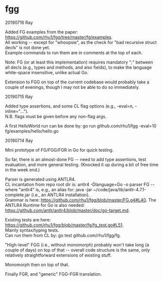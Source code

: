 # fgg

20190716 Ray

Added FG examples from the paper:
https://github.com/rhu1/fgg/tree/master/fg/examples.  
All working -- except for "whoopsie", as the check for "bad recursive struct
decls" is not done yet.  
Example commands to run them are in comments at the top of each.

Note: FG (or at least this implementation) requires mandatory ";" between all
decls (e.g., types and methods, and also fields), to make the language
white-space insensitive, unlike actual Go.

Extension to FGG on top of the current codebase would probably take a couple
of evenings, though I may not be able to do so immediately.

20190715 Ray

Added type assertions, and some CL flag options (e.g., -eval=n,
-inline="...").  
N.B. flags must be given before any non-flag args.

A first HelloWorld run can be done by:
go run github.com/rhu1/fgg -eval=10 fg/examples/hello/hello.go

20190714 Ray

Mini prototype of FG/FGG/FGR in Go for quick testing.

So far, there is an almost-done FG -- need to add type assertions, test
evaluation, and more general testing. 
(Knocked it up during a bit of free time in the week end.)

Parser is generated using ANTLR4.  
CL incantation from repo root dir is: antlr4 -Dlanguage=Go -o parser FG --
where "antlr4" is, e.g., an alias for: java -jar
~/code/java/lib/antlr-4.7.1-complete.jar (i.e., an ANTLR4 installation).  
Grammar is here: https://github.com/rhu1/fgg/blob/master/FG.g4#L40. 
The ANTLR4 Runtime for Go is also needed:
https://github.com/antlr/antlr4/blob/master/doc/go-target.md.

Existing tests are here:
https://github.com/rhu1/fgg/blob/master/fg/fg_test.go#L51.  
Mainly syntax/typing tests.  
Can run them from CL by: go test github.com/rhu1/fgg/fg.

"High-level" FGG (i.e., without monomorph) probably won't take long (a couple
of days) on top of that -- overall code structure is the same, only relatively
straightforward extensions of existing stuff.

Monomorph then on top of that.

Finally FGR, and "generic" FGG-FGR translation.
